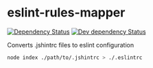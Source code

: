# eslint-rules-mapper
[![Dependency Status](https://david-dm.org/valorkin/eslint-rules-mapper.svg)](https://david-dm.org/valorkin/eslint-rules-mapper)
[![Dev dependency Status](https://david-dm.org/valorkin/eslint-rules-mapper/dev-status.svg)](https://david-dm.org/valorkin/eslint-rules-mapper#info=devDependencies)

Converts .jshintrc files to eslint configuration

```sh
node index ./path/to/.jshintrc > ./.eslintrc
```
